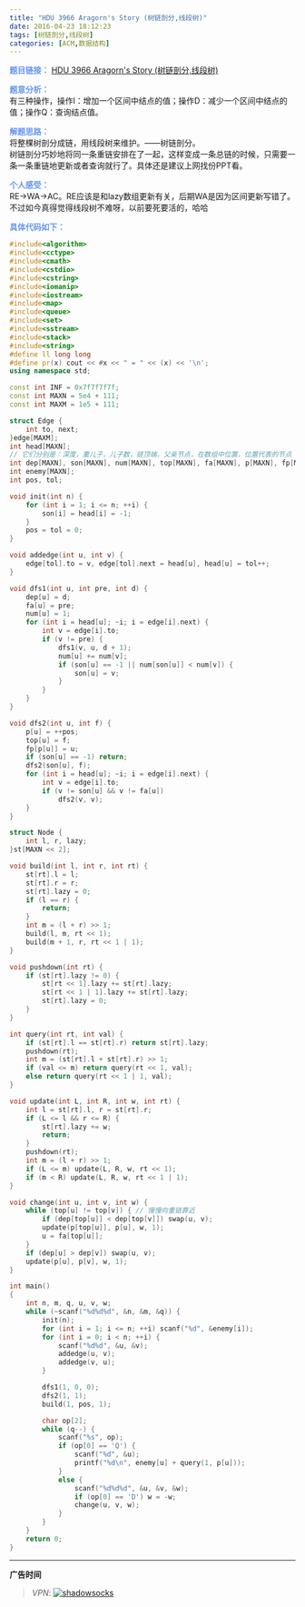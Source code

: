 ```yaml
---
title: "HDU 3966 Aragorn's Story (树链剖分,线段树)"
date: 2016-04-23 18:12:23
tags: [树链剖分,线段树]
categories: [ACM,数据结构]
---
```


<font color="#6495ED">**题目链接：**</font>
[HDU 3966 Aragorn's Story (树链剖分,线段树)](http://acm.hdu.edu.cn/showproblem.php?pid=3966)

<font color="#6495ED">**题意分析：**</font>  
有三种操作，操作I：增加一个区间中结点的值；操作D：减少一个区间中结点的值；操作Q：查询结点值。
<!--more-->

<font color="#6495ED">**解题思路：**</font>  
将整棵树剖分成链，用线段树来维护。——树链剖分。  
树链剖分巧妙地将同一条重链安排在了一起，这样变成一条总链的时候，只需要一条一条重链地更新或者查询就行了。具体还是建议上网找份PPT看。

<font color="#6495ED">**个人感受：**</font>  
RE->WA->AC。RE应该是和lazy数组更新有关，后期WA是因为区间更新写错了。不过如今真得觉得线段树不难呀，以前要死要活的，哈哈

<font color="#6495ED">**具体代码如下：**</font>

```c++
#include<algorithm>
#include<cctype>
#include<cmath>
#include<cstdio>
#include<cstring>
#include<iomanip>
#include<iostream>
#include<map>
#include<queue>
#include<set>
#include<sstream>
#include<stack>
#include<string>
#define ll long long
#define pr(x) cout << #x << " = " << (x) << '\n';
using namespace std;

const int INF = 0x7f7f7f7f;
const int MAXN = 5e4 + 111;
const int MAXM = 1e5 + 111;

struct Edge {
    int to, next;
}edge[MAXM];
int head[MAXN];
// 它们分别是：深度，重儿子，儿子数，链顶端，父亲节点，在数组中位置，位置代表的节点
int dep[MAXN], son[MAXN], num[MAXN], top[MAXN], fa[MAXN], p[MAXN], fp[MAXN];
int enemy[MAXN];
int pos, tol;

void init(int n) {
    for (int i = 1; i <= n; ++i) {
        son[i] = head[i] = -1;
    }
    pos = tol = 0;
}

void addedge(int u, int v) {
    edge[tol].to = v, edge[tol].next = head[u], head[u] = tol++;
}

void dfs1(int u, int pre, int d) {
    dep[u] = d;
    fa[u] = pre;
    num[u] = 1;
    for (int i = head[u]; ~i; i = edge[i].next) {
        int v = edge[i].to;
        if (v != pre) {
            dfs1(v, u, d + 1);
            num[u] += num[v];
            if (son[u] == -1 || num[son[u]] < num[v]) {
                son[u] = v;
            }
        }
    }
}

void dfs2(int u, int f) {
    p[u] = ++pos;
    top[u] = f;
    fp[p[u]] = u;
    if (son[u] == -1) return;
    dfs2(son[u], f);
    for (int i = head[u]; ~i; i = edge[i].next) {
        int v = edge[i].to;
        if (v != son[u] && v != fa[u])
            dfs2(v, v);
    }
}

struct Node {
    int l, r, lazy;
}st[MAXN << 2];

void build(int l, int r, int rt) {
    st[rt].l = l;
    st[rt].r = r;
    st[rt].lazy = 0;
    if (l == r) {
        return;
    }
    int m = (l + r) >> 1;
    build(l, m, rt << 1);
    build(m + 1, r, rt << 1 | 1);
}

void pushdown(int rt) {
    if (st[rt].lazy != 0) {
        st[rt << 1].lazy += st[rt].lazy;
        st[rt << 1 | 1].lazy += st[rt].lazy;
        st[rt].lazy = 0;
    }
}

int query(int rt, int val) {
    if (st[rt].l == st[rt].r) return st[rt].lazy;
    pushdown(rt);
    int m = (st[rt].l + st[rt].r) >> 1;
    if (val <= m) return query(rt << 1, val);
    else return query(rt << 1 | 1, val);
}

void update(int L, int R, int w, int rt) {
    int l = st[rt].l, r = st[rt].r;
    if (L <= l && r <= R) {
        st[rt].lazy += w;
        return;
    }
    pushdown(rt);
    int m = (l + r) >> 1;
    if (L <= m) update(L, R, w, rt << 1);
    if (m < R) update(L, R, w, rt << 1 | 1);
}

void change(int u, int v, int w) {
    while (top[u] != top[v]) { // 慢慢向重链靠近
        if (dep[top[u]] < dep[top[v]]) swap(u, v);
        update(p[top[u]], p[u], w, 1);
        u = fa[top[u]];
    }
    if (dep[u] > dep[v]) swap(u, v);
    update(p[u], p[v], w, 1);
}

int main()
{
    int n, m, q, u, v, w;
    while (~scanf("%d%d%d", &n, &m, &q)) {
        init(n);
        for (int i = 1; i <= n; ++i) scanf("%d", &enemy[i]);
        for (int i = 0; i < n; ++i) {
            scanf("%d%d", &u, &v);
            addedge(u, v);
            addedge(v, u);
        }

        dfs1(1, 0, 0);
        dfs2(1, 1);
        build(1, pos, 1);

        char op[2];
        while (q--) {
            scanf("%s", op);
            if (op[0] == 'Q') {
                scanf("%d", &u);
                printf("%d\n", enemy[u] + query(1, p[u]));
            }
            else {
                scanf("%d%d%d", &u, &v, &w);
                if (op[0] == 'D') w = -w;
                change(u, v, w);
            }
        }
    }
    return 0;
}

```


---

**广告时间**

> *VPN*: <a href="https://portal.shadowsocks.la/aff.php?aff=11951" target="_blank">![shadowsocks](https://github.com/GooZy/GooZy.github.io/blob/hexo/source/images/shadowsocks.png?raw=true)</a>

